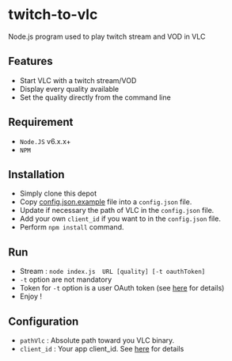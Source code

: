 # twitch-to-vlc
Node.js program used to play twitch stream and VOD in VLC

## Features
- Start VLC with a twitch stream/VOD
- Display every quality available
- Set the quality directly from the command line

## Requirement
- `Node.JS` v6.x.x+
- `NPM`

## Installation
- Simply clone this depot
- Copy [config.json.example](https://github.com/BernardJeremy/twitch-to-vlc/blob/master/config.json.example) file into a `config.json` file.
- Update if necessary the path of VLC in the `config.json` file.
- Add your own `client_id` if you want to in the `config.json` file.
- Perform `npm install` command.

## Run
- Stream :  `node index.js  URL [quality] [-t oauthToken]`
- `-t` option are not mandatory
- Token for `-t` option is a user OAuth token (see [here](https://github.com/justintv/Twitch-API/blob/master/authentication.md#getting-access-tokens) for details)
- Enjoy !

## Configuration
- `pathVlc` : Absolute path toward you VLC binary.
- `client_id` : Your app client_id. See  [here](https://github.com/justintv/Twitch-API/blob/master/authentication.md#developer-setup) for details

